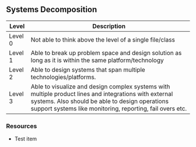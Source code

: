 ## Systems Decomposition
Level | Description
----- | ---- 
Level 0 | Not able to think above the level of a single file/class
Level 1 | Able to break up problem space and design solution as long as it is within the same platform/technology
Level 2 | Able to design systems that span multiple technologies/platforms.
Level 3 | Able to visualize and design complex systems with multiple product lines and integrations with external systems. Also should be able to design operations support systems like monitoring, reporting, fail overs etc.

### Resources
* Test item
